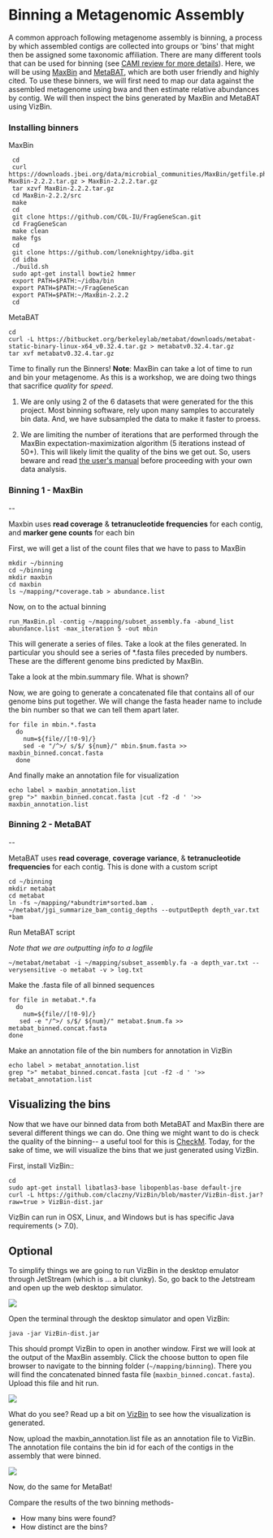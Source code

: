 
# Binning a Metagenomic Assembly

A common approach following metagenome assembly is binning, a process by which assembled contigs are collected into groups or 'bins' that might then be assigned some taxonomic affiliation. There are many different tools that can be used for binning (see [CAMI review for more details](http://biorxiv.org/content/early/2017/01/09/099127)). Here, we will be using [MaxBin](https://microbiomejournal.biomedcentral.com/articles/10.1186/2049-2618-2-26) and [MetaBAT](https://bitbucket.org/berkeleylab/metabat), which are both user friendly and highly cited. To use these binners, we will first need to map our data against the assembled metagenome using bwa and then estimate relative abundances by contig. We will then inspect the bins generated by MaxBin and MetaBAT using VizBin.

### Installing binners
MaxBin

```
 cd
 curl  https://downloads.jbei.org/data/microbial_communities/MaxBin/getfile.php?MaxBin-2.2.2.tar.gz > MaxBin-2.2.2.tar.gz
 tar xzvf MaxBin-2.2.2.tar.gz
 cd MaxBin-2.2.2/src
 make
 cd
 git clone https://github.com/COL-IU/FragGeneScan.git
 cd FragGeneScan
 make clean
 make fgs
 cd
 git clone https://github.com/loneknightpy/idba.git
 cd idba
 ./build.sh
 sudo apt-get install bowtie2 hmmer
 export PATH=$PATH:~/idba/bin
 export PATH=$PATH:~/FragGeneScan
 export PATH=$PATH:~/MaxBin-2.2.2
 cd
```
MetaBAT

```
cd
curl -L https://bitbucket.org/berkeleylab/metabat/downloads/metabat-static-binary-linux-x64_v0.32.4.tar.gz > metabatv0.32.4.tar.gz
tar xvf metabatv0.32.4.tar.gz
```
Time to finally run the Binners!
**Note**: MaxBin can take a lot of time to run and bin your metagenome. As this is a workshop, we are doing two things that sacrifice *quality* for *speed*.

1. We are only using 2 of the 6 datasets that were generated for the
 this project. Most binning software, rely upon
 many samples to accurately bin data. And, we have subsampled the
 data to make it faster to proess.

2. We are limiting the number of iterations that are performed through
 the MaxBin expectation-maximization algorithm (5 iterations instead of
 50+). This will likely limit the quality of the bins we get
 out. So, users beware and read [the user's manual](https://downloads.jbei.org/data/microbial_communities/MaxBin/README.txt)
 before proceeding with your own data analysis.

### Binning 1 - MaxBin
--

Maxbin uses **read coverage** & **tetranucleotide frequencies** for each contig, and **marker gene counts** for each bin

First, we will get a list of the count files that we have to pass to MaxBin

```
mkdir ~/binning
cd ~/binning
mkdir maxbin
cd maxbin
ls ~/mapping/*coverage.tab > abundance.list
```
Now, on to the actual binning

```
run_MaxBin.pl -contig ~/mapping/subset_assembly.fa -abund_list abundance.list -max_iteration 5 -out mbin
```

This will generate a series of files. Take a look at the files generated. In particular you should see a series of \*.fasta files preceded by numbers. These are the different genome bins predicted by MaxBin.

Take a look at the mbin.summary file. What is shown?

Now, we are going to generate a concatenated file that contains all of our genome bins put together. We will change the fasta header name to include the bin number so that we can tell them apart later.

```
for file in mbin.*.fasta
  do
    num=${file//[!0-9]/}
    sed -e "/^>/ s/$/ ${num}/" mbin.$num.fasta >> maxbin_binned.concat.fasta
  done
```
And finally make an annotation file for visualization

```
echo label > maxbin_annotation.list
grep ">" maxbin_binned.concat.fasta |cut -f2 -d ' '>> maxbin_annotation.list
```  
### Binning 2 - MetaBAT
--

MetaBAT uses **read coverage**, **coverage variance**, & **tetranucleotide frequencies** for each contig. This is done with a custom script

```
cd ~/binning
mkdir metabat
cd metabat
ln -fs ~/mapping/*abundtrim*sorted.bam .
~/metabat/jgi_summarize_bam_contig_depths --outputDepth depth_var.txt *bam
```
Run MetaBAT script

*Note that we are outputting info to a logfile*

```
~/metabat/metabat -i ~/mapping/subset_assembly.fa -a depth_var.txt --verysensitive -o metabat -v > log.txt
```
Make the .fasta file of all binned sequences

```
for file in metabat.*.fa
  do
    num=${file//[!0-9]/}
   sed -e "/^>/ s/$/ ${num}/" metabat.$num.fa >> metabat_binned.concat.fasta
done
```
Make an annotation file of the bin numbers for annotation in VizBin

```
echo label > metabat_annotation.list
grep ">" metabat_binned.concat.fasta |cut -f2 -d ' '>> metabat_annotation.list
```

## Visualizing the bins

Now that we have our binned data from both MetaBAT and MaxBin there are several different things we can do. One thing we might want to do is check the quality of the binning-- a useful tool for this is [CheckM](http://ecogenomics.github.io/CheckM/). Today, for the sake of time, we will visualize the bins that we just generated using VizBin.

First, install VizBin::

```
cd
sudo apt-get install libatlas3-base libopenblas-base default-jre
curl -L https://github.com/claczny/VizBin/blob/master/VizBin-dist.jar?raw=true > VizBin-dist.jar
```

VizBin can run in OSX, Linux, and Windows but is has specific Java requirements (> 7.0).

## Optional

To simplify things we are going to run VizBin in the desktop emulator through JetStream (which is ... a bit clunky). So, go back to the Jetstream and open up the web desktop simulator.

![](./files/VizBin-OpenDesktop.png)

Open the terminal through the desktop simulator and open VizBin:

```
java -jar VizBin-dist.jar
```
This should prompt VizBin to open in another window. First we will look at the output of the MaxBin assembly. Click the choose button to open file browser to navigate to the binning folder (`~/mapping/binning`). There you will find the concatenated binned fasta file (`maxbin_binned.concat.fasta`). Upload this file and hit run.

![](./files/VizBin-LoadFile.png)

What do you see? Read up a bit on [VizBin](https://microbiomejournal.biomedcentral.com/articles/10.1186/s40168-014-0066-1) to see how the visualization is generated.

Now, upload the maxbin_annotation.list file as an annotation file to VizBin. The annotation file contains the bin id for each of the contigs in the assembly that were binned.

![](./files/VizBin-AddFiles.png)

Now, do the same for MetaBat!

Compare the results of the two binning methods-
- How many bins were found?
- How distinct are the bins?
